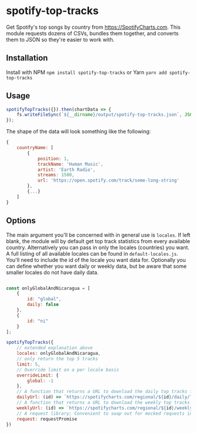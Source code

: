 # spotify-top-tracks
Get Spotify's top songs by country from https://SpotifyCharts.com.  This module requests dozens of CSVs, bundles them together, and converts them to JSON so they're easier to work with.

## Installation
Install with NPM
`npm install spotify-top-tracks`
or Yarn
`yarn add spotify-top-tracks`

## Usage
```js
spotifyTopTracks({}).then(chartData => {
    fs.writeFileSync(`${__dirname}/output/spotify-top-tracks.json`, JSON.stringify(chartData))
});
```
The shape of the data will look something like the following:
```js
{
    countryName: [
        {
            position: 1,
            trackName: 'Human Music',
            artist: 'Earth Radio',
            streams: 1580,
            url: 'https://open.spotify.com/track/some-long-string'
        },
        {...}
    ]
}
```

## Options
The main argument you'll be concerned with in general use is `locales`.  If left blank, the module will by default get top track statistics from every available country.  Alternatively you can pass in only the locales (countries) you want.  A full listing of all available locales can be found in `default-locales.js`.  You'll need to include the id of the locale you want data for. Optionally you can define whether you want daily or weekly data, but be aware that some smaller locales do not have daily data.
```js

const onlyGlobalAndNicaragua = [
    {
        id: "global",
        daily: false
    },
    {
        id: "ni"
    }
];

spotifyTopTracks({
    // extended explanation above
    locales: onlyGlobalAndNicaragua,
    // only return the top 5 tracks
    limit: 5,
    // Override limit on a per locale basis
    overrideLimit: {
        global: -1
    },
    // A function that returns a URL to download the daily top tracks from a certain country
    dailyUrl: (id) => `https://spotifycharts.com/regional/${id}/daily/latest/download`, 
    // A function that returns a URL to download the weekly top tracks from a certain country
    weeklyUrl: (id) => `https://spotifycharts.com/regional/${id}/weekly/latest/download`, 
    // A request library; Convenient to swap out for mocked requests in testing
    request: requestPromise
})
```
